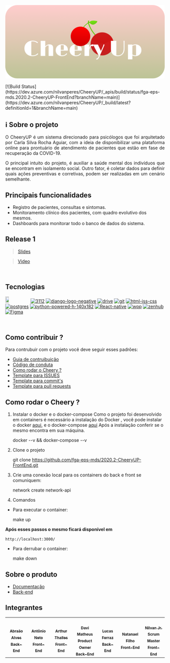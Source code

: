 <p align="center"><a href="image" target="_blank"><img width="600"src="./public/logoReadme.png"></a></p>   
[![Build Status](https://dev.azure.com/nilvanperes/CheeryUP/_apis/build/status/fga-eps-mds.2020.2-CheeryUP-FrontEnd?branchName=main)](https://dev.azure.com/nilvanperes/CheeryUP/_build/latest?definitionId=1&branchName=main)

## ℹ️ Sobre o projeto
<p align="justify"> O CheeryUP é um sistema direcionado para psicólogos que foi arquitetado por Carla Silva Rocha Aguiar, com a ideia de disponibilizar uma plataforma online para prontuário de atendimento de pacientes que estão em fase de recuperação da COVID-19.</p>
<p align="justify"> O principal intuito do projeto, é auxiliar a saúde mental dos indivíduos que se encontram em isolamento social. Outro fator, é coletar dados para definir quais ações preventivas e corretivas, podem ser realizadas em um cenário semelhante.</p> 

## Principais funcionalidades
* Registro de pacientes, consultas e sintomas.
* Monitoramento clínico dos pacientes, com quadro evolutivo dos mesmos.
* Dashboards para monitorar todo o banco de dados do sistema.


## Release 1
 >[Slides](https://docs.google.com/presentation/d/1elaS3Q-Id5pkRb8AqTLDucXgC8hOcXoflT59Aqu-xfI/edit#slide=id.gca54601322_0_0)

> [Video](https://www.youtube.com/watch?v=-i132rXQbEE)
<br>

## Tecnologias
<a href="https://habrastorage.org/webt/zt/rm/bk/ztrmbknpfaz9ybmoy3j12x5tlcw.gif"><img src="https://habrastorage.org/webt/zt/rm/bk/ztrmbknpfaz9ybmoy3j12x5tlcw.gif" width=15% height=20%></a>
<a href="https://ibb.co/sQLLDgH"><img src="https://i.ibb.co/tcyyNHX/3112.png" width=15% height= 10% alt="3112" border="0"></a>
<a href="https://ibb.co/gVGVB9s"><img src="https://i.ibb.co/sHhHMRL/django-logo-negative.png" width=20% height=8% alt="django-logo-negative" border="0"></a>
<a href="https://ibb.co/6HtXYh3"><img src="https://i.ibb.co/48S1Wy6/drive.gif" width=20% alt="drive" border="0"></a>
<a href="https://ibb.co/DYqcbFk"><img src="https://i.ibb.co/m0xZBKt/git.gif" width=20% alt="git" border="0"></a>
<a href="https://ibb.co/RB8GqM1"><img src="https://i.ibb.co/7RhxqTH/html-jss-css.jpg" width=25% alt="html-jss-css" border="0"></a>
<a href="https://ibb.co/PNTxb43"><img src="https://i.ibb.co/9Nwnf2z/postgres.png" width=15% alt="postgres" border="0"></a>
<a href="https://ibb.co/4fvxvkW"><img src="https://i.ibb.co/RSrWr82/python-powered-h-140x182.png" width=13% alt="python-powered-h-140x182" border="0"></a>
<a href="https://ibb.co/V33Pn7J"><img src="https://i.ibb.co/DLLScxz/React-native.png" width=20% alt="React-native" border="0"></a>
<a href="https://ibb.co/T0tLqjj"><img src="https://i.ibb.co/HPqdpww/wpp.gif" alt="wpp" width=20% border="0"></a>
<a href="https://ibb.co/xf44jWM"><img src="https://i.ibb.co/9VMMT6q/zenhub.png" width=18% alt="zenhub" border="0"></a>
<a href="https://ibb.co/zHCcq8q"><img src="https://i.ibb.co/Xk6Bcyc/Figma.png" width=20% height=25% alt="Figma"  border="0"></a>



<br>




## Como contribuir ?
Para contrubuir com o projeto você deve seguir esses padrões:
* [Guia de contruibuição](https://github.com/fga-eps-mds/2020.2-CheeryUP/blob/main/CONTRIBUTING.md)
* [Código de conduta](https://github.com/fga-eps-mds/2020.2-CheeryUP/blob/main/CODE_OF_CONDUCT.md)
* [Como rodar o Cheery ?](#como-rodar-o-cheery-?)
* [Template para ISSUES](https://github.com/fga-eps-mds/2020.2-CheeryUP/tree/main/.github/ISSUE_TEMPLATE)
* [Template para commit's](https://github.com/fga-eps-mds/2020.2-CheeryUP/blob/main/docs/templates/commit_template.md)
* [Template para pull requests](https://github.com/fga-eps-mds/2020.2-CheeryUP/blob/main/.github/pull_request_template.md)

## Como rodar o Cheery ?
1. Instalar o docker e o docker-compose
Como o projeto foi desenvolvido em containers é necessário a instalação do Docker , você pode instalar o docker [aqui](https://docs.docker.com/engine/install/), e o docker-compose [aqui](https://docs.docker.com/compose/install/)
Após a instalação conferir se o mesmo encontra em sua máquina.

     docker --v && docker-compose --v

2. Clone o projeto  

    git clone https://github.com/fga-eps-mds/2020.2-CheeryUP-FrontEnd.git
3. Crie uma conexão local para os containers do back e front se comuniquem:

    network create network-api

4. Comandos 

* Para executar o container:

    make up

**Após esses passos o mesmo ficará disponível em** 

    http://localhost:3000/

* Para derrubar o container:

    make down

## Sobre o produto
* [Documentação](https://fga-eps-mds.github.io/2020.2-CheeryUP/#/)
* [Back-end](https://github.com/fga-eps-mds/2020.2-CheeryUP)

<!-- ## Ambientes de homologação -->

## Integrantes
<table>
    <tr>
     <!-- Abraão   -->
        <td align="center"><a href="https://github.com/Abraao1231"><img style="border-radius: 5%;" src="https://i.ibb.co/4m7rnWB/abraao.jpg" width="100px;" alt=""/><br /><sub><b>Abraão Alves</b><br><b>Back-End</b></sub></a><br /></td>
        <!-- Antônio   -->
        <td align="center"><a href="https://github.com/antoniotoineto"><img style="border-radius: 5%;" src="https://i.ibb.co/wCJ6tks/antonio.jpg" width="100px;" alt=""/><br /><sub><b>Antônio Neto</b><br><b>Front-End</b></sub></a><br /></td>
        <!-- Arthur   -->
        <td align="center"><a href="https://github.com/art1505"><img style="border-radius: 5%;" src="https://i.ibb.co/xKbQ89h/arthur.jpg" width="100px;" alt=""/><br /><sub><b>Arthur Thalles</b><br><b>Front-End</b></sub></a><br /></td>
        <!-- Davi   -->
        <td align="center"><a href="https://github.com/DaviMatheus"><img style="border-radius: 5%;" src="https://i.ibb.co/4PbbmJs/davi.jpg" width="100px;" alt=""/><br /><sub><b>Davi Matheus</b><br><b>Product Owner</b><br><b>Back-End</b></sub></a><br /></td>
        <!-- Lucas   -->
        <td align="center"><a href="https://github.com/mibasFerraz"><img style="border-radius: 5%;" src="https://i.ibb.co/pdLPCfw/lucas.jpg" width="100px;" alt=""/><br /><sub><b>Lucas Ferraz</b><br><b>Back-End</b></sub></a><br /></td>
        <!-- Natanael   -->
        <td align="center"><a href="https://github.com/fernandes-natanael"><img style="border-radius: 5%;" src="https://i.ibb.co/sQ813nD/natanael.jpg" width="100px;" alt=""/><br /><sub><b>Natanael Filho</b><br><b>Front-End</b></sub></a><br /></td>
        <!-- Nilvan   -->
        <td align="center"><a href="https://github.com/juninhigh"><img style="border-radius: 5%;" src="https://i.ibb.co/KbmLWzW/nilvan.jpg" width="100px;" alt=""/><br /><sub><b>Nilvan Jr.</b><br><b>Scrum Master</b><br><b>Front-End</b></sub></a><br /></td>
    </tr>
</table>
